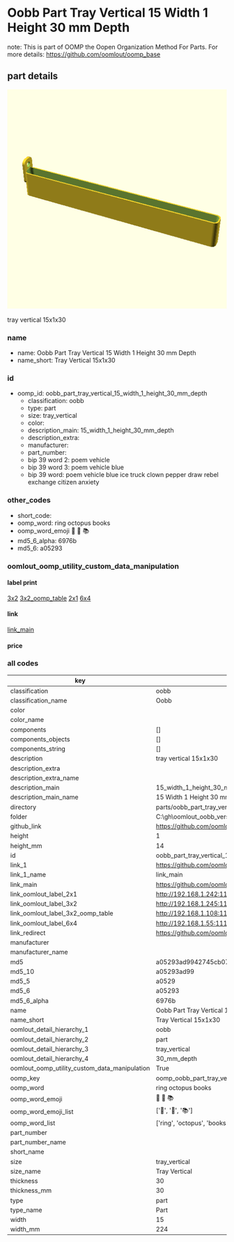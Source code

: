# Oobb Part Tray Vertical 15 Width 1 Height 30 mm Depth  

note: This is part of OOMP the Oopen Organization Method For Parts. For more details: https://github.com/oomlout/oomp_base

##  part details
  

[![](3dpr.png)](3dpr.png)

tray vertical 15x1x30



### name
* name: Oobb Part Tray Vertical 15 Width 1 Height 30 mm Depth
* name_short: Tray Vertical 15x1x30 
### id
* oomp_id: oobb_part_tray_vertical_15_width_1_height_30_mm_depth
  * classification: oobb
  * type: part
  * size: tray_vertical
  * color: 
  * description_main: 15_width_1_height_30_mm_depth
  * description_extra: 
  * manufacturer: 
  * part_number: 
  * bip 39 word 2: poem vehicle
  * bip 39 word 3: poem vehicle blue
  * bip 39 word: poem vehicle blue ice truck clown pepper draw rebel exchange citizen anxiety

### other_codes
* short_code: 
* oomp_word: ring octopus books
* oomp_word_emoji :ring: :octopus: :books:
* md5_6_alpha: 6976b
* md5_6: a05293






### oomlout_oomp_utility_custom_data_manipulation
#### label print
[3x2](http://192.168.1.245:1112/?label=oomp%206976b)
[3x2_oomp_table](http://192.168.1.108:1112/?label=oomp%206976b)
[2x1](http://192.168.1.242:1112/?label=oomp%206976b)
[6x4](http://192.168.1.55:1112/?label=oomp%206976b)    

#### link

[link_main](https://github.com/oomlout/oomlout_oobb_version_4_generated_parts/tree/main/navigation_oomp/oobb/part/tray_vertical/15_width_1_height_30_mm_depth/part)                              

#### price







### all codes 
| key | value |  
| --- | --- |  
| classification | oobb |  
| classification_name | Oobb |  
| color |  |  
| color_name |  |  
| components | [] |  
| components_objects | [] |  
| components_string | [] |  
| description | tray vertical 15x1x30 |  
| description_extra |  |  
| description_extra_name |  |  
| description_main | 15_width_1_height_30_mm_depth |  
| description_main_name | 15 Width 1 Height 30 mm Depth |  
| directory | parts/oobb_part_tray_vertical_15_width_1_height_30_mm_depth |  
| folder | C:\gh\oomlout_oobb_version_4_generated_parts\parts\oobb_part_tray_vertical_15_width_1_height_30_mm_depth |  
| github_link | https://github.com/oomlout/oomlout_oomp_part_src/tree/main/parts/oobb_part_tray_vertical_15_width_1_height_30_mm_depth |  
| height | 1 |  
| height_mm | 14 |  
| id | oobb_part_tray_vertical_15_width_1_height_30_mm_depth |  
| link_1 | https://github.com/oomlout/oomlout_oobb_version_4_generated_parts/tree/main/navigation_oomp/oobb/part/tray_vertical/15_width_1_height_30_mm_depth/part |  
| link_1_name | link_main |  
| link_main | https://github.com/oomlout/oomlout_oobb_version_4_generated_parts/tree/main/navigation_oomp/oobb/part/tray_vertical/15_width_1_height_30_mm_depth/part |  
| link_oomlout_label_2x1 | http://192.168.1.242:1112/?label=oomp%206976b |  
| link_oomlout_label_3x2 | http://192.168.1.245:1112/?label=oomp%206976b |  
| link_oomlout_label_3x2_oomp_table | http://192.168.1.108:1112/?label=oomp%206976b |  
| link_oomlout_label_6x4 | http://192.168.1.55:1112/?label=oomp%206976b |  
| link_redirect | https://github.com/oomlout/oomlout_oobb_version_4_generated_parts/tree/main/parts/oobb_tray_vertical_15_01_30 |  
| manufacturer |  |  
| manufacturer_name |  |  
| md5 | a05293ad9942745cb074970230bc7d38 |  
| md5_10 | a05293ad99 |  
| md5_5 | a0529 |  
| md5_6 | a05293 |  
| md5_6_alpha | 6976b |  
| name | Oobb Part Tray Vertical 15 Width 1 Height 30 mm Depth |  
| name_short | Tray Vertical 15x1x30  |  
| oomlout_detail_hierarchy_1 | oobb |  
| oomlout_detail_hierarchy_2 | part |  
| oomlout_detail_hierarchy_3 | tray_vertical |  
| oomlout_detail_hierarchy_4 | 30_mm_depth |  
| oomlout_oomp_utility_custom_data_manipulation | True |  
| oomp_key | oomp_oobb_part_tray_vertical_15_width_1_height_30_mm_depth |  
| oomp_word | ring octopus books |  
| oomp_word_emoji | :ring: :octopus: :books: |  
| oomp_word_emoji_list | [':ring:', ':octopus:', ':books:'] |  
| oomp_word_list | ['ring', 'octopus', 'books'] |  
| part_number |  |  
| part_number_name |  |  
| short_name |  |  
| size | tray_vertical |  
| size_name | Tray Vertical |  
| thickness | 30 |  
| thickness_mm | 30 |  
| type | part |  
| type_name | Part |  
| width | 15 |  
| width_mm | 224 |  
